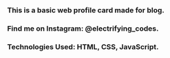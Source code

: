 ### This is a basic web profile card made for blog.

### Find me on Instagram: @electrifying_codes.

### Technologies Used: HTML, CSS, JavaScript.